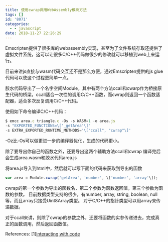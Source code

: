 ```yaml
---
title: 使用cwrap调用WebAssembly模块方法
tags: []
id: '8071'
categories:
  - - javascript
date: 2018-11-27 22:26:29
---
```



<!-- more -->
Emscripten提供了很多库的webassembly实现，甚至为了文件系统存取还提供了虚拟文件系统，这可以让很多C/C++代码做很少的修改就可以移植到web上来运行。

目前来讲js直接与wasm代码交互还不是那么方便，通过Emscripten提供的js glue代码可以使这个过程更简单一点。

胶水代码导出了一个名字空间Module，其中有两个方法ccall和cwarp作为桥接原生代码的桥梁，ccall适合一次性的调用C/C++函数，而cwrap则返回一个函数适配器，适合多次反复调用C/C++代码。

使用如下命令编译C/C++代码：
```js
$ emcc area.c triangle.c -Os -s WASM=1 -o area.js 
-s "EXPORTED_FUNCTIONS=\['_getArea'\]" 
-s EXTRA_EXPORTED_RUNTIME_METHODS='\["ccall", "cwrap"\]'
```

-Oz比-Os可以做更进一步的编译器优化，生成的代码更小。

除了要导出你自己的函数之外，还要导出这两个辅助方法ccall和cwrap
编译完后会生成area.wasm和胶水代码area.js

将area.js导入到html中，然后就可以写下面的代码来获取到导出的函数
```js
var area = Module.cwrap('getArea', 'number', \['number', 'array'\]);
```

cwrap的第一个参数为导出的函数名，第二个参数为函数返回值，第三个参数为函数的参数。
目前数据类型支持的很少，有number, array, string, boolean, null等，而且array只接受Uint8Array类型。
对于C/C++的指针类型可以用array来传递数据。

对于ccall来讲，则除了cwrap的参数之外，还要将函数的实参传递进去，完成真正的函数调用，然后返回函数值。

References:
\[1\][Interacting with code](http://kripken.github.io/emscripten-site/docs/porting/connecting_cpp_and_javascript/Interacting-with-code.html)